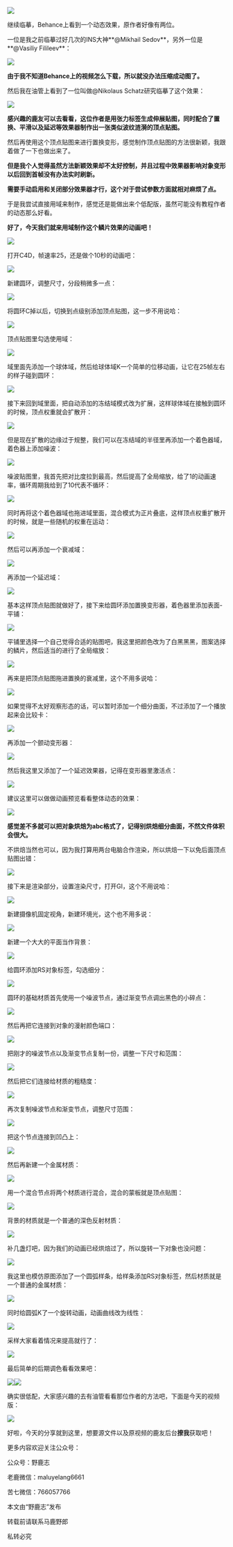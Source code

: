 ![](https://pic2.zhimg.com/v2-287903b4771b277208fe19c723756e0d_r.jpg)

继续临摹，Behance上看到一个动态效果，原作者好像有两位。

一位是我之前临摹过好几次的INS大神**@Mikhail Sedov**，另外一位是**@Vasiliy Filileev**：

![](https://pic1.zhimg.com/v2-ef4458157c247039d68067e9c74e3558_r.jpg)

**由于我不知道Behance上的视频怎么下载，所以就没办法压缩成动图了。**

然后我在油管上看到了一位叫做@Nikolaus Schatz研究临摹了这个效果：

![](https://pic1.zhimg.com/v2-7391bc3f2c6ac8c58c2721d1d76c88f0_r.jpg)

**感兴趣的鹿友可以去看看，这位作者是用张力标签生成伸展贴图，同时配合了置换、平滑以及延迟等效果器制作出一张类似波纹涟漪的顶点贴图。**

然后再使用这个顶点贴图来进行置换变形，感觉制作顶点贴图的方法很新颖，我跟着做了一下也做出来了。

**但是我个人觉得虽然方法新颖效果却不太好控制，并且过程中效果器影响对象变形以后回到首帧没有办法实时刷新。**

**需要手动启用和关闭部分效果器才行，这个对于尝试参数方面就相对麻烦了点。**

于是我尝试直接用域来制作，感觉还是能做出来个低配版，虽然可能没有教程作者的动态那么好看。

**好了，今天我们就来用域制作这个鳞片效果的动画吧！**

![](https://pic2.zhimg.com/v2-29972d51c8ff091e19931910625efd1d_r.jpg)

打开C4D，帧速率25，还是做个10秒的动画吧：

![](https://pic4.zhimg.com/v2-887efcf65cd303f47ce7183460535317_r.jpg)

新建圆环，调整尺寸，分段稍微多一点：

![](https://pic4.zhimg.com/v2-395dc5a662253d9341d835cfdce7bb1b_r.jpg)

将圆环C掉以后，切换到点级别添加顶点贴图，这一步不用说哈：

![](https://pic4.zhimg.com/v2-8232b747929e63d2291d800f09cd0887_r.jpg)

顶点贴图里勾选使用域：

![](https://pic2.zhimg.com/v2-1b1927cdec30a396541d6e51a20babe1_r.jpg)

域里面先添加一个球体域，然后给球体域K一个简单的位移动画，让它在25帧左右的样子碰到圆环：

![](https://pic1.zhimg.com/v2-5b26d2d2ae7c63d2031ac97e37751198_r.jpg)

接下来回到域里面，把自动添加的冻结域模式改为扩展，这样球体域在接触到圆环的时候，顶点权重就会扩散开：

![](https://pic2.zhimg.com/v2-ed52e39a426745415c01fe4b45c8e991_r.jpg)

但是现在扩散的边缘过于规整，我们可以在冻结域的半径里再添加一个着色器域，着色器上添加噪波：

![](https://pic3.zhimg.com/v2-6cf4b0d73e8d7d0ef8c2ace53ce98a16_r.jpg)

噪波贴图里，我首先把对比度拉到最高，然后提高了全局缩放，给了1的动画速率，循环周期我给到了10代表不循环：

![](https://pic3.zhimg.com/v2-63a3862682289a28ce9fff7ba467153e_r.jpg)

同时再将这个着色器域也拖进域里面，混合模式为正片叠底，这样顶点权重扩散开的时候，就是一些随机的权重在运动：

![](https://pic4.zhimg.com/v2-f7b13fc8ed51b096ca357846c5a0efbf_r.jpg)

然后可以再添加一个衰减域：

![](https://pic4.zhimg.com/v2-a0b6c52087dec0a15cdde42a306721f3_r.jpg)

再添加一个延迟域：

![](https://pic2.zhimg.com/v2-e35290edf2dd0e662a0e6f4c4b5fd2c1_r.jpg)

基本这样顶点贴图就做好了，接下来给圆环添加置换变形器，着色器里添加表面-平铺：

![](https://pic3.zhimg.com/v2-fc1ba2c80141f9453ac97ab662a78b4a_r.jpg)

平铺里选择一个自己觉得合适的贴图吧，我这里把颜色改为了白黑黑黑，图案选择的鳞片，然后适当的进行了全局缩放：

![](https://pic4.zhimg.com/v2-ccf9af2ca9925c1380fd14e4bc51d7a7_r.jpg)

再来是把顶点贴图拖进置换的衰减里，这个不用多说哈：

![](https://pic1.zhimg.com/v2-b21fb627cbf98161297c176d20b0b3d8_r.jpg)

如果觉得不太好观察形态的话，可以暂时添加一个细分曲面，不过添加了一个播放起来会比较卡：

![](https://pic4.zhimg.com/v2-e77600e448324431842b392eae2be9df_r.jpg)

再添加一个颤动变形器：

![](https://pic3.zhimg.com/v2-c3b2f6163b2805cec574b4fcea195e86_r.jpg)

然后我这里又添加了一个延迟效果器，记得在变形器里激活点：

![](https://pic1.zhimg.com/v2-67020342c6aee199b188ed1b918256f0_r.jpg)

建议这里可以做做动画预览看看整体动态的效果：

![](https://pic3.zhimg.com/v2-942cd1780e317b1f755283e0adaa826e_r.jpg)

**感觉差不多就可以把对象烘焙为abc格式了，记得别烘焙细分曲面，不然文件体积会很大。**

不烘焙当然也可以，因为我打算用两台电脑合作渲染，所以烘焙一下以免后面顶点贴图出错：

![](https://pic2.zhimg.com/v2-15f1d87b5063ea22ebc4b26ee3aee4e5_r.jpg)

接下来是渲染部分，设置渲染尺寸，打开GI，这个不用说哈：

![](https://pic2.zhimg.com/v2-e9aa573732532bc0e35e766ba46a784d_r.jpg)

新建摄像机固定视角，新建环境光，这个也不用多说：

![](https://pic4.zhimg.com/v2-902401fa21b5ef0ffd0255db47c14507_r.jpg)

新建一个大大的平面当作背景：

![](https://pic3.zhimg.com/v2-4aed65386cf4bc2c9d8a3dcb30512c56_r.jpg)

给圆环添加RS对象标签，勾选细分：

![](https://pic3.zhimg.com/v2-664e7f8d2b61a4ddf0d65deaf0d41ea2_r.jpg)

圆环的基础材质首先使用一个噪波节点，通过渐变节点调出黑色的小碎点：

![](https://pic2.zhimg.com/v2-f726c6cb5d34348302371a361d7a3505_r.jpg)

然后再把它连接到对象的漫射颜色端口：

![](https://pic4.zhimg.com/v2-17e14c78a23322f8fd52c3cdd0189083_r.jpg)

把刚才的噪波节点以及渐变节点复制一份，调整一下尺寸和范围：

![](https://pic4.zhimg.com/v2-d2c1229fd9510150f37cd627cf4c3e27_r.jpg)

然后把它们连接给材质的粗糙度：

![](https://pic4.zhimg.com/v2-2e8dfad690869e4fe3b1f95684a210cf_r.jpg)

再次复制噪波节点和渐变节点，调整尺寸范围：

![](https://pic1.zhimg.com/v2-3a772144dcde1b650a29521bc47d5ba8_r.jpg)

把这个节点连接到凹凸上：

![](https://pic4.zhimg.com/v2-dcdfd3c87131dfbf4f9e6f5159fb070f_r.jpg)

然后再新建一个金属材质：

![](https://pic2.zhimg.com/v2-deb9b35fd94b38de41df50d07d6e4295_r.jpg)

用一个混合节点将两个材质进行混合，混合的蒙板就是顶点贴图：

![](https://pic1.zhimg.com/v2-5a6e10bacd1cf2168132c4f8711e015c_r.jpg)

背景的材质就是一个普通的深色反射材质：

![](https://pic3.zhimg.com/v2-107dcfdd422eed0288787752be9af75a_r.jpg)

补几盏灯吧，因为我们的动画已经烘焙过了，所以旋转一下对象也没问题：

![](https://pic3.zhimg.com/v2-68374e0404435051a8bc2f3c80ec654a_r.jpg)

我这里也模仿原图添加了一个圆弧样条，给样条添加RS对象标签，然后材质就是一个普通的金属材质：

![](https://pic2.zhimg.com/v2-8d905002cce51335617ae92fd379244d_r.jpg)

同时给圆弧K了一个旋转动画，动画曲线改为线性：

![](https://pic1.zhimg.com/v2-4c0f4e7973de3377c1d05c2d08d57ae4_r.jpg)

采样大家看着情况来提高就行了：

![](https://pic1.zhimg.com/v2-f94528a4ae208ddf9481ec49991f8874_r.jpg)

最后简单的后期调色看看效果吧：

![](https://pic1.zhimg.com/v2-ba40ea281c065b533c7307ad25476fb4_r.jpg)![](https://pic1.zhimg.com/v2-257c4e66744970212761aba787d49870_r.jpg)

确实很低配，大家感兴趣的去有油管看看那位作者的方法吧，下面是今天的视频版：

[![](https://pic1.zhimg.com/v2-d6b27b6cb5820c2effa5fba173b7263b.png)](https://link.zhihu.com/?target=https%3A//www.zhihu.com/video/1400829724004876288)

好啦，今天的分享就到这里，想要源文件以及原视频的鹿友后台**撩我**获取吧！

更多内容欢迎关注公众号：  

公众号：野鹿志

老鹿微信：maluyelang6661

苦七微信：766057766

本文由“野鹿志”发布

转载前请联系马鹿野郎

私转必究